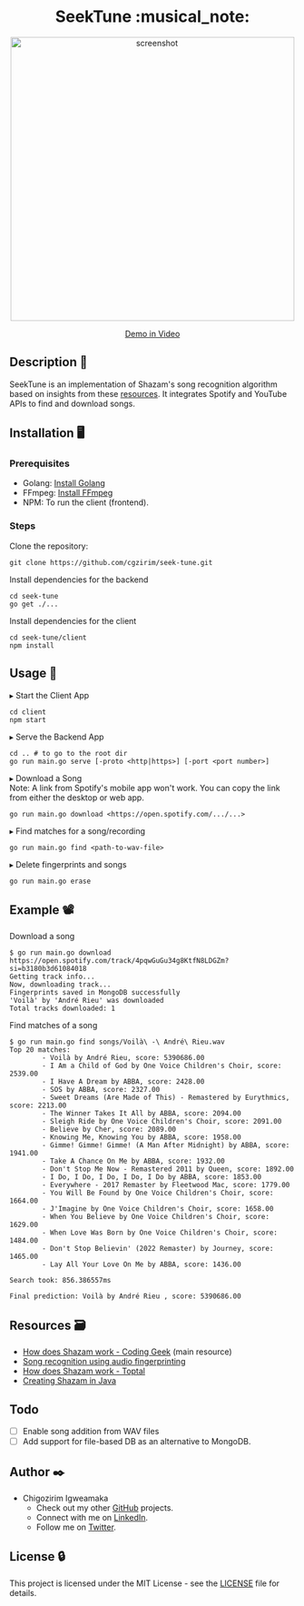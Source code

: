 <h1 align="center">SeekTune :musical_note:</h1>

<p align="center">
  <a href="https://drive.google.com/file/d/1I2esH2U4DtXHsNgYbUi4OL-ukV5i_1PI/view">
  <img src="https://github.com/user-attachments/assets/dfea2ceb-b360-4bf9-b84f-6431a9122d54" 
       alt="screenshot" 
       width="500">
</a>
</p>
<p align="center"><a href="https://drive.google.com/file/d/1I2esH2U4DtXHsNgYbUi4OL-ukV5i_1PI/view">Demo in Video</a></p>

## Description 🎼
SeekTune is an implementation of Shazam's song recognition algorithm based on insights from these [resources](#resources--card_file_box). It integrates Spotify and YouTube APIs to find and download songs.

[//]: # (## Current Limitations
While the algorithm works excellently in matching a song with its exact file, it doesn't always find the right match from a recording. However, this project is still a work in progress. I'm hopeful about making it work, but I could definitely use some help :slightly_smiling_face:.   
Additionally, it currently only supports song files in WAV format.
)

## Installation :desktop_computer:
### Prerequisites
- Golang: [Install Golang](https://golang.org/dl/)
- FFmpeg: [Install FFmpeg](https://ffmpeg.org/download.html)
- NPM: To run the client (frontend).

### Steps
Clone the repository:
```
git clone https://github.com/cgzirim/seek-tune.git
```
Install dependencies for the backend
```
cd seek-tune
go get ./...
```
Install dependencies for the client
```
cd seek-tune/client
npm install
```

## Usage :bicyclist:
▸ Start the Client App
```
cd client
npm start
```
▸ Serve the Backend App
```
cd .. # to go to the root dir
go run main.go serve [-proto <http|https>] [-port <port number>]
```
▸ Download a Song  
Note: A link from Spotify's mobile app won't work. You can copy the link from either the desktop or web app.
```
go run main.go download <https://open.spotify.com/.../...>
```  
▸ Find matches for a song/recording
```
go run main.go find <path-to-wav-file>
```
▸ Delete fingerprints and songs
```
go run main.go erase
```

## Example :film_projector:  
Download a song 
```
$ go run main.go download https://open.spotify.com/track/4pqwGuGu34g8KtfN8LDGZm?si=b3180b3d61084018
Getting track info...
Now, downloading track...
Fingerprints saved in MongoDB successfully
'Voilà' by 'André Rieu' was downloaded
Total tracks downloaded: 1
```

Find matches of a song
```
$ go run main.go find songs/Voilà\ -\ André\ Rieu.wav
Top 20 matches:
        - Voilà by André Rieu, score: 5390686.00
        - I Am a Child of God by One Voice Children's Choir, score: 2539.00
        - I Have A Dream by ABBA, score: 2428.00
        - SOS by ABBA, score: 2327.00
        - Sweet Dreams (Are Made of This) - Remastered by Eurythmics, score: 2213.00
        - The Winner Takes It All by ABBA, score: 2094.00
        - Sleigh Ride by One Voice Children's Choir, score: 2091.00
        - Believe by Cher, score: 2089.00
        - Knowing Me, Knowing You by ABBA, score: 1958.00
        - Gimme! Gimme! Gimme! (A Man After Midnight) by ABBA, score: 1941.00
        - Take A Chance On Me by ABBA, score: 1932.00
        - Don't Stop Me Now - Remastered 2011 by Queen, score: 1892.00
        - I Do, I Do, I Do, I Do, I Do by ABBA, score: 1853.00
        - Everywhere - 2017 Remaster by Fleetwood Mac, score: 1779.00
        - You Will Be Found by One Voice Children's Choir, score: 1664.00
        - J'Imagine by One Voice Children's Choir, score: 1658.00
        - When You Believe by One Voice Children's Choir, score: 1629.00
        - When Love Was Born by One Voice Children's Choir, score: 1484.00
        - Don't Stop Believin' (2022 Remaster) by Journey, score: 1465.00
        - Lay All Your Love On Me by ABBA, score: 1436.00

Search took: 856.386557ms

Final prediction: Voilà by André Rieu , score: 5390686.00
```
## Resources  :card_file_box:
- [How does Shazam work - Coding Geek](https://drive.google.com/file/d/1ahyCTXBAZiuni6RTzHzLoOwwfTRFaU-C/view) (main resource)
- [Song recognition using audio fingerprinting](https://hajim.rochester.edu/ece/sites/zduan/teaching/ece472/projects/2019/AudioFingerprinting.pdf)
- [How does Shazam work - Toptal](https://www.toptal.com/algorithms/shazam-it-music-processing-fingerprinting-and-recognition)
- [Creating Shazam in Java](https://www.royvanrijn.com/blog/2010/06/creating-shazam-in-java/)


## Todo
-  [ ] Enable song addition from WAV files
-  [ ] Add support for file-based DB as an alternative to MongoDB.

## Author :black_nib:
- Chigozirim Igweamaka
  - Check out my other [GitHub](https://github.com/cgzirim) projects.
  - Connect with me on [LinkedIn](https://www.linkedin.com/in/chigozirim-igweamaka/).
  - Follow me on [Twitter](https://twitter.com/cgzirim).
 
## License :lock:
This project is licensed under the MIT License - see the [LICENSE](./LICENSE) file for details.
